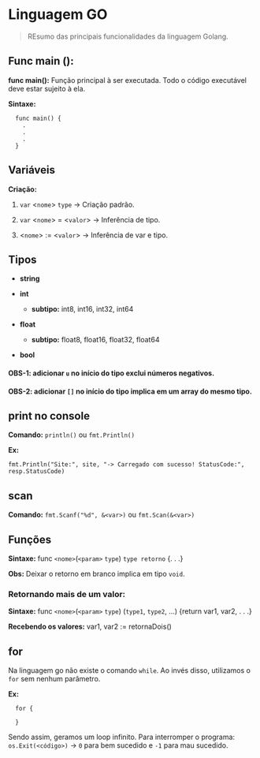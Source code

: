 # Linguagem GO
> REsumo das principais funcionalidades da linguagem Golang.

## Func main ():
**func main():** Função principal à ser executada. Todo o código executável deve estar sujeito à ela.

**Sintaxe:**

``` 
  func main() {
    .
    .
    .
  }
```

## Variáveis
**Criação:** 
  1. `var` <`nome`> `type` -> Criação padrão.

  2. `var` <`nome`> = <`valor`> -> Inferência de tipo.
  
  3. <`nome`> := <`valor`> -> Inferência de var e tipo.

## Tipos
- **string**

- **int**
  - **subtipo:** int8, int16, int32, int64

- **float**
  - **subtipo:** float8, float16, float32, float64

- **bool**

#### **OBS-1:** adicionar `u` no início do tipo exclui números negativos.
#### **OBS-2:** adicionar `[]` no início do tipo implica em um array do mesmo tipo.

## print no console
**Comando:** `println()` ou `fmt.Println()`

**Ex:**

    fmt.Println("Site:", site, "-> Carregado com sucesso! StatusCode:", resp.StatusCode)

## scan
**Comando:** `fmt.Scanf("%d", &<var>)` ou `fmt.Scan(&<var>)`

## Funções
**Sintaxe:** func `<nome>`(`<param>` `type`) `type retorno` {. . .}

**Obs:** Deixar o retorno em branco implica em tipo `void`.

### Retornando mais de um valor:
**Sintaxe:** func `<nome>`(`<param>` `type`) (`type1`, `type2`, ...) {return var1, var2, . . .}

**Recebendo os valores:** var1, var2 := retornaDois()

## for
Na linguagem go não existe o comando `while`. Ao invés disso, utilizamos o `for` sem nenhum parâmetro.

**Ex:**

```
  for {

  }
```
Sendo assim, geramos um loop infinito. Para interromper o programa: `os.Exit(<código>)` -> `0` para bem sucedido e `-1` para mau sucedido.